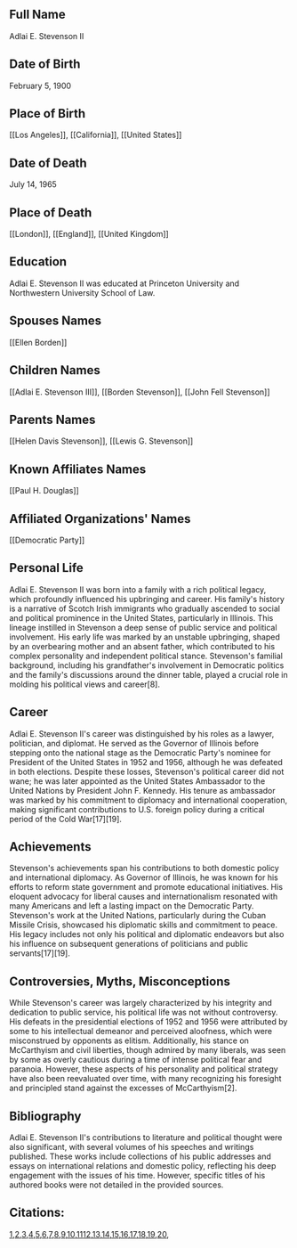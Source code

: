 ## Full Name
Adlai E. Stevenson II

## Date of Birth
February 5, 1900

## Place of Birth
[[Los Angeles]], [[California]], [[United States]]

## Date of Death
July 14, 1965

## Place of Death
[[London]], [[England]], [[United Kingdom]]

## Education
Adlai E. Stevenson II was educated at Princeton University and Northwestern University School of Law.

## Spouses Names
[[Ellen Borden]]

## Children Names
[[Adlai E. Stevenson III]], [[Borden Stevenson]], [[John Fell Stevenson]]

## Parents Names
[[Helen Davis Stevenson]], [[Lewis G. Stevenson]]

## Known Affiliates Names
[[Paul H. Douglas]]

## Affiliated Organizations' Names
[[Democratic Party]]

## Personal Life

Adlai E. Stevenson II was born into a family with a rich political legacy, which profoundly influenced his upbringing and career. His family's history is a narrative of Scotch Irish immigrants who gradually ascended to social and political prominence in the United States, particularly in Illinois. This lineage instilled in Stevenson a deep sense of public service and political involvement. His early life was marked by an unstable upbringing, shaped by an overbearing mother and an absent father, which contributed to his complex personality and independent political stance. Stevenson's familial background, including his grandfather's involvement in Democratic politics and the family's discussions around the dinner table, played a crucial role in molding his political views and career[8].

## Career

Adlai E. Stevenson II's career was distinguished by his roles as a lawyer, politician, and diplomat. He served as the Governor of Illinois before stepping onto the national stage as the Democratic Party's nominee for President of the United States in 1952 and 1956, although he was defeated in both elections. Despite these losses, Stevenson's political career did not wane; he was later appointed as the United States Ambassador to the United Nations by President John F. Kennedy. His tenure as ambassador was marked by his commitment to diplomacy and international cooperation, making significant contributions to U.S. foreign policy during a critical period of the Cold War[17][19].

## Achievements

Stevenson's achievements span his contributions to both domestic policy and international diplomacy. As Governor of Illinois, he was known for his efforts to reform state government and promote educational initiatives. His eloquent advocacy for liberal causes and internationalism resonated with many Americans and left a lasting impact on the Democratic Party. Stevenson's work at the United Nations, particularly during the Cuban Missile Crisis, showcased his diplomatic skills and commitment to peace. His legacy includes not only his political and diplomatic endeavors but also his influence on subsequent generations of politicians and public servants[17][19].

## Controversies, Myths, Misconceptions

While Stevenson's career was largely characterized by his integrity and dedication to public service, his political life was not without controversy. His defeats in the presidential elections of 1952 and 1956 were attributed by some to his intellectual demeanor and perceived aloofness, which were misconstrued by opponents as elitism. Additionally, his stance on McCarthyism and civil liberties, though admired by many liberals, was seen by some as overly cautious during a time of intense political fear and paranoia. However, these aspects of his personality and political strategy have also been reevaluated over time, with many recognizing his foresight and principled stand against the excesses of McCarthyism[2].

## Bibliography

Adlai E. Stevenson II's contributions to literature and political thought were also significant, with several volumes of his speeches and writings published. These works include collections of his public addresses and essays on international relations and domestic policy, reflecting his deep engagement with the issues of his time. However, specific titles of his authored books were not detailed in the provided sources.

## Citations:
[1](https://www.semanticscholar.org/paper/ad8699ba5f252f89b0b3082c070649ef93cebe12),[2](https://www.semanticscholar.org/paper/cbb1c0835b58c7cb8ee9ac197637ccc926448161),[3](https://www.semanticscholar.org/paper/829cdacc415fe855533ea68dbdd430fd12545e47),[4](https://www.semanticscholar.org/paper/313e27d1ddb78eb277d67c2481496b8a6b1a151f),[5](https://www.semanticscholar.org/paper/c75813af67d7fa984eac17675900f9396a5aab64),[6](https://www.semanticscholar.org/paper/8dbbe3e0063f5360d24b4a2f991ddd3815a4726d),[7](https://www.semanticscholar.org/paper/cf8e3368ad66fb968635694847f5df5df9159f62),[8](https://www.semanticscholar.org/paper/9a95ba7db8c7cf6cddb3fd7c334757410eb04885),[9](https://www.semanticscholar.org/paper/42e320c3bd3565507035085bd7c27002bbdbb520),[10](https://www.semanticscholar.org/paper/c29e894fd7c3016d75f5532a42a13a0ab9b3967a),[11](https://www.semanticscholar.org/paper/e2a42af34ba7920c216e81fbeafe16c4569ca779)[12](https://www.semanticscholar.org/paper/00460fb8b28a7b8eb397af92df9846260d0ae3af),[13](https://www.semanticscholar.org/paper/e12e596d6d87e191be8a920c98ecaff9912ae3e2),[14](https://www.semanticscholar.org/paper/470596f8ec61ce8ea78d62b8058f17b3112e2bf5),[15](https://www.semanticscholar.org/paper/79f79621b4c83e81a02114377cd43665833cc91c),[16](https://www.semanticscholar.org/paper/4150ce142b529745473feaea408684e70dad4612),[17](https://www.semanticscholar.org/paper/1cc209999732b346e5ea08d25bd5aa8f2c33cd6c),[18](https://www.semanticscholar.org/paper/1c917333eadcfc6164e089d4ae4647d1b86e1d39),[19](https://www.semanticscholar.org/paper/35556cdef269c388c65be703cdc5547d43e19b1c),[20](https://www.semanticscholar.org/paper/8a7ecb9a05be9dae20854221006987f8f5d3e17d),